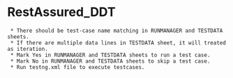 # RestAssured_DDT
     * There should be test-case name matching in RUNMANAGER and TESTDATA sheets.
     * If there are multiple data lines in TESTDATA sheet, it will treated as iteration.
     * Mark Yes in RUNMANAGER and TESTDATA sheets to run a test case.
     * Mark No in RUNMANAGER and TESTDATA sheets to skip a test case.
     * Run testng.xml file to execute testcases.

